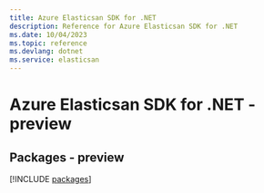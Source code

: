 ```yaml
---
title: Azure Elasticsan SDK for .NET
description: Reference for Azure Elasticsan SDK for .NET
ms.date: 10/04/2023
ms.topic: reference
ms.devlang: dotnet
ms.service: elasticsan
---
```

# Azure Elasticsan SDK for .NET - preview
## Packages - preview
[!INCLUDE [packages](elasticsan-index.md)]
